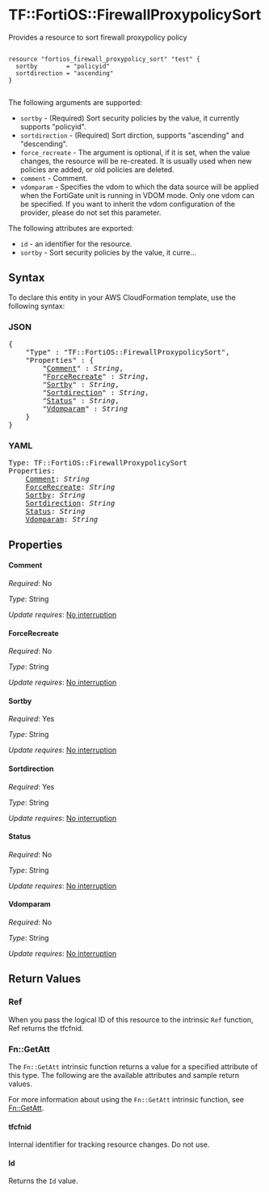 # TF::FortiOS::FirewallProxypolicySort

Provides a resource to sort firewall proxypolicy policy

```hcl

resource "fortios_firewall_proxypolicy_sort" "test" {
  sortby        = "policyid"
  sortdirection = "ascending"
}
		
```

The following arguments are supported:

* `sortby` - (Required) Sort security policies by the value, it currently supports "policyid".
* `sortdirection` - (Required) Sort dirction, supports "ascending" and "descending".
* `force_recreate` - The argument is optional, if it is set, when the value changes, the resource will be re-created. It is usually used when new policies are added, or old policies are deleted.
* `comment` - Comment.
* `vdomparam` - Specifies the vdom to which the data source will be applied when the FortiGate unit is running in VDOM mode. Only one vdom can be specified. If you want to inherit the vdom configuration of the provider, please do not set this parameter.

The following attributes are exported:

* `id` - an identifier for the resource.
* `sortby` - Sort security policies by the value, it curre...

## Syntax

To declare this entity in your AWS CloudFormation template, use the following syntax:

### JSON

<pre>
{
    "Type" : "TF::FortiOS::FirewallProxypolicySort",
    "Properties" : {
        "<a href="#comment" title="Comment">Comment</a>" : <i>String</i>,
        "<a href="#forcerecreate" title="ForceRecreate">ForceRecreate</a>" : <i>String</i>,
        "<a href="#sortby" title="Sortby">Sortby</a>" : <i>String</i>,
        "<a href="#sortdirection" title="Sortdirection">Sortdirection</a>" : <i>String</i>,
        "<a href="#status" title="Status">Status</a>" : <i>String</i>,
        "<a href="#vdomparam" title="Vdomparam">Vdomparam</a>" : <i>String</i>
    }
}
</pre>

### YAML

<pre>
Type: TF::FortiOS::FirewallProxypolicySort
Properties:
    <a href="#comment" title="Comment">Comment</a>: <i>String</i>
    <a href="#forcerecreate" title="ForceRecreate">ForceRecreate</a>: <i>String</i>
    <a href="#sortby" title="Sortby">Sortby</a>: <i>String</i>
    <a href="#sortdirection" title="Sortdirection">Sortdirection</a>: <i>String</i>
    <a href="#status" title="Status">Status</a>: <i>String</i>
    <a href="#vdomparam" title="Vdomparam">Vdomparam</a>: <i>String</i>
</pre>

## Properties

#### Comment

_Required_: No

_Type_: String

_Update requires_: [No interruption](https://docs.aws.amazon.com/AWSCloudFormation/latest/UserGuide/using-cfn-updating-stacks-update-behaviors.html#update-no-interrupt)

#### ForceRecreate

_Required_: No

_Type_: String

_Update requires_: [No interruption](https://docs.aws.amazon.com/AWSCloudFormation/latest/UserGuide/using-cfn-updating-stacks-update-behaviors.html#update-no-interrupt)

#### Sortby

_Required_: Yes

_Type_: String

_Update requires_: [No interruption](https://docs.aws.amazon.com/AWSCloudFormation/latest/UserGuide/using-cfn-updating-stacks-update-behaviors.html#update-no-interrupt)

#### Sortdirection

_Required_: Yes

_Type_: String

_Update requires_: [No interruption](https://docs.aws.amazon.com/AWSCloudFormation/latest/UserGuide/using-cfn-updating-stacks-update-behaviors.html#update-no-interrupt)

#### Status

_Required_: No

_Type_: String

_Update requires_: [No interruption](https://docs.aws.amazon.com/AWSCloudFormation/latest/UserGuide/using-cfn-updating-stacks-update-behaviors.html#update-no-interrupt)

#### Vdomparam

_Required_: No

_Type_: String

_Update requires_: [No interruption](https://docs.aws.amazon.com/AWSCloudFormation/latest/UserGuide/using-cfn-updating-stacks-update-behaviors.html#update-no-interrupt)

## Return Values

### Ref

When you pass the logical ID of this resource to the intrinsic `Ref` function, Ref returns the tfcfnid.

### Fn::GetAtt

The `Fn::GetAtt` intrinsic function returns a value for a specified attribute of this type. The following are the available attributes and sample return values.

For more information about using the `Fn::GetAtt` intrinsic function, see [Fn::GetAtt](https://docs.aws.amazon.com/AWSCloudFormation/latest/UserGuide/intrinsic-function-reference-getatt.html).

#### tfcfnid

Internal identifier for tracking resource changes. Do not use.

#### Id

Returns the <code>Id</code> value.

